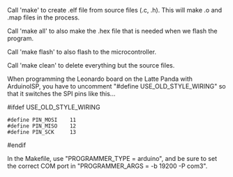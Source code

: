 Call 'make' to create .elf file from source files (.c, .h). This will make .o and .map files in the process.

Call 'make all' to also make the .hex file that is needed when we flash the program.

Call 'make flash' to also flash to the microcontroller.

Call 'make clean' to delete everything but the source files.

When programming the Leonardo board on the Latte Panda with ArduinoISP, you have to uncomment "#define USE_OLD_STYLE_WIRING" so that it switches the SPI pins like this...

  #ifdef USE_OLD_STYLE_WIRING

    #define PIN_MOSI	11
    #define PIN_MISO	12
    #define PIN_SCK		13

  #endif

  In the Makefile, use "PROGRAMMER_TYPE = arduino", and be sure to set the correct COM port in "PROGRAMMER_ARGS = -b 19200 -P com3".
